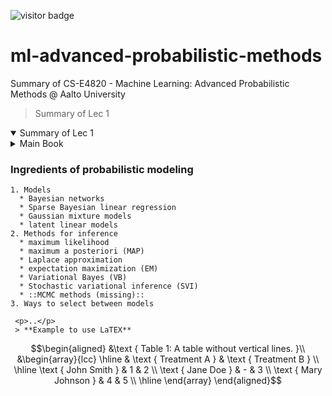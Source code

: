 ![visitor badge](https://visitor-badge.glitch.me/badge?page_id=jwenjian.visitor-badge)

# ml-advanced-probabilistic-methods
Summary of CS-E4820 - Machine Learning: Advanced Probabilistic Methods @ Aalto University

> Summary of Lec 1
<details open>
<summary>Summary of Lec 1</summary>

     
<details>
  <summary>Main Book</summary>
  
<img src="https://encrypted-tbn2.gstatic.com/images?q=tbn:ANd9GcTjEMSPtUWUY7xJ2n8mNUOr1RWajGqEGcZyJNjGtqtW5WMgor-m" alt="Bishop"
               style="width:200px;" />
</details>
     
   ### Ingredients of probabilistic modeling

    1. Models
      * Bayesian networks
      * Sparse Bayesian linear regression
      * Gaussian mixture models
      * latent linear models
    2. Methods for inference
      * maximum likelihood
      * maximum a posteriori (MAP)
      * Laplace approximation
      * expectation maximization (EM)
      * Variational Bayes (VB)
      * Stochastic variational inference (SVI)
      * ::MCMC methods (missing)::
    3. Ways to select between models
     
     <p>..</p>
     > **Example to use LaTEX**
     
$$\begin{aligned}
&\text { Table 1: A table without vertical lines. }\\
&\begin{array}{lcc}
\hline & \text { Treatment A } & \text { Treatment B } \\
\hline \text { John Smith } & 1 & 2 \\
\text { Jane Doe } & - & 3 \\
\text { Mary Johnson } & 4 & 5 \\
\hline
\end{array}
\end{aligned}$$


  
</details>

